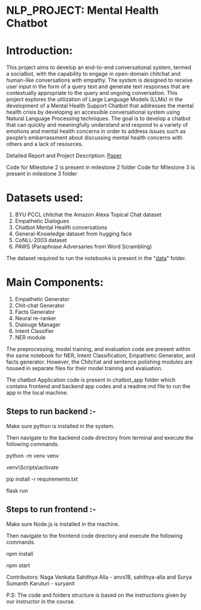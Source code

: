 # NLP_PROJECT: Mental Health Chatbot

# Introduction:  
This project aims to develop an end-to-end conversational system, termed a socialbot, with the capability to engage in open-domain chitchat and human-like conversations with empathy. The system is designed to receive user input in the form of a query text and generate text responses that are contextually appropriate to the query and ongoing conversation. This project explores the utilization of Large Language Models (LLMs) in the development of a Mental Health Support Chatbot that addresses the mental health crisis by developing an accessible conversational system using Natural Language Processing techniques. The goal is
to develop a chatbot that can quickly and meaningfully understand and respond to a variety of emotions and mental health concerns in order to address issues such as people’s embarrassment about discussing mental health concerns with others and a lack of resources.  

Detailed Report and Project Description: [Paper](https://github.com/alla-sahithya/Mental-Health-Chatbot/blob/main/report.pdf)

Code for Milestone 2 is present in milestone 2 folder
Code for Milestone 3 is present in milestone 3 folder

# Datasets used:  
1. BYU PCCL chitchat the Amazon Alexa Topical Chat dataset
2. Empathetic Dialogues  
3. Chatbot Mental Health conversations
4. General-Knowledge dataset from hugging face
5. CoNLL-2003 dataset
6. PAWS (Paraphrase Adversaries from Word Scrambling)
   
The dataset required to run the notebooks is present in the "[data](https://github.com/alla-sahithya/Mental-Health-Chatbot/tree/main/data)" folder.

# Main Components:  
1. Empathetic Generator  
2. Chit-chat Generator
3. Facts Generator
4. Neural re-ranker
5. Dialouge Manager
6. Intent Classifier
7. NER module  

The preprocessing, model training, and evaluation code are present within the same notebook for NER, Intent Classification, Empathetic Generator, and facts generator.
However, the Chitchat and sentence polishing modules are housed in separate files for their model training and evaluation.

The chatbot Application code is present in chatbot_app folder which contains frontend and backend app codes and a readme.md file to run the app in the local machine.

Steps to run backend :-
------------------------
Make sure python is installed in the system.

Then navigate to the backend code directory from terminal and execute the following commands.

python -m venv venv

venv\Scripts\activate

pip install -r requirements.txt

flask run

Steps to run frontend :-
-------------------------
Make sure Node.js is installed in the machine.

Then navigate to the frontend code directory and execute the following commands.

npm install

npm start

Contributors:
Naga Venkata Sahithya Alla - anvs18, sahithya-alla and
Surya Sumanth Karuturi - suryanit


P.S: The code and folders structure is based on the instructions given by our instructor in the course. 
